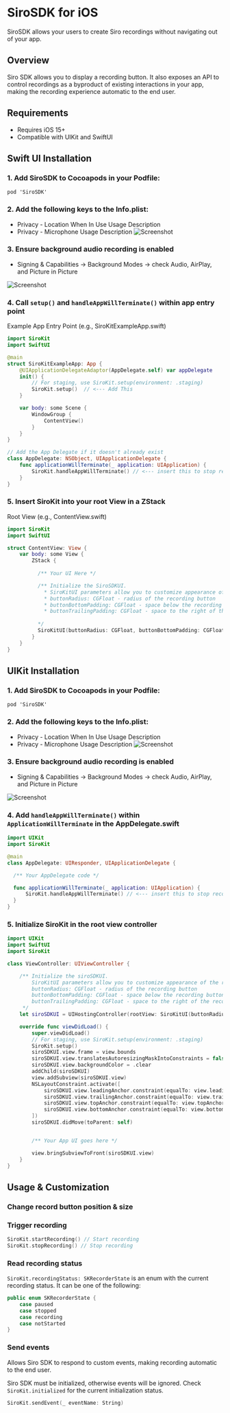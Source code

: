 # SiroSDK for iOS

SiroSDK allows your users to create Siro recordings without navigating out of your app.

## Overview
Siro SDK allows you to display a recording button. It also exposes an API to control recordings as a byproduct of existing interactions in your app, making the recording experience automatic to the end user.


## Requirements
 - Requires iOS 15+
 - Compatible with UIKit and SwiftUI

## Swift UI Installation

### 1. Add SiroSDK to Cocoapods in your Podfile:

```
pod 'SiroSDK'
```

### 2. Add the following keys to the Info.plist:
- Privacy - Location When In Use Usage Description
- Privacy - Microphone Usage Description
![Screenshot](ios/docs/info-plist.png)

### 3. Ensure background audio recording is enabled
- Signing & Capabilities -> Background Modes -> check Audio, AirPlay, and Picture in Picture

![Screenshot](ios/docs/background_modes.png)

### 4. Call `setup()` and `handleAppWillTerminate()` within app entry point

Example App Entry Point (e.g., SiroKitExampleApp.swift)
```swift
import SiroKit
import SwiftUI

@main
struct SiroKitExampleApp: App {
    @UIApplicationDelegateAdaptor(AppDelegate.self) var appDelegate
    init() {
        // For staging, use SiroKit.setup(environment: .staging)
        SiroKit.setup()  // <--- Add This
    }

    var body: some Scene {
        WindowGroup {
            ContentView()
        }
    }
}

// Add the App Delegate if it doesn't already exist
class AppDelegate: NSObject, UIApplicationDelegate {
    func applicationWillTerminate(_ application: UIApplication) {
        SiroKit.handleAppWillTerminate() // <--- insert this to stop recordings in progress when the app is about to terminate
    }
}

```

### 5. Insert SiroKit into your root View in a ZStack

Root View (e.g., ContentView.swift)

```swift
import SiroKit
import SwiftUI

struct ContentView: View {
    var body: some View {
        ZStack {
          
          /** Your UI Here */

          /** Initialize the SiroSDKUI. 
            * SiroKitUI parameters allow you to customize appearance of the recording button.
            * buttonRadius: CGFloat - radius of the recording button
            * buttonBottomPadding: CGFloat - space below the recording button
            * buttonTrailingPadding: CGFloat - space to the right of the recording button
          
          */
          SiroKitUI(buttonRadius: CGFloat, buttonBottomPadding: CGFloat, buttonTrailingPadding: CGFloat)
        }
    }
}
```

## UIKit Installation

### 1. Add SiroSDK to Cocoapods in your Podfile:

```
pod 'SiroSDK'
```

### 2. Add the following keys to the Info.plist:
- Privacy - Location When In Use Usage Description
- Privacy - Microphone Usage Description
![Screenshot](ios/docs/info-plist.png)

### 3. Ensure background audio recording is enabled
- Signing & Capabilities -> Background Modes -> check Audio, AirPlay, and Picture in Picture

![Screenshot](ios/docs/background_modes.png)

### 4. Add  `handleAppWillTerminate()` within `ApplicationWillTerminate` in the AppDelegate.swift

```swift
import UIKit
import SiroKit

@main
class AppDelegate: UIResponder, UIApplicationDelegate {

  /** Your AppDelegate code */

  func applicationWillTerminate(_ application: UIApplication) {
      SiroKit.handleAppWillTerminate() // <--- insert this to stop recordings in progress when the app is about to terminate
  }
}
```
### 5. Initialize SiroKit in the root view controller

```swift
import UIKit
import SwiftUI
import SiroKit

class ViewController: UIViewController {

    /** Initialize the siroSDKUI. 
        SiroKitUI parameters allow you to customize appearance of the recording button.
        buttonRadius: CGFloat - radius of the recording button
        buttonBottomPadding: CGFloat - space below the recording button
        buttonTrailingPadding: CGFloat - space to the right of the recording button
     */
    let siroSDKUI = UIHostingController(rootView: SiroKitUI(buttonRadius: CGFloat, buttonBottomPadding: CGFloat, buttonTrailingPadding: CGFloat))

    override func viewDidLoad() {
        super.viewDidLoad()
        // For staging, use SiroKit.setup(environment: .staging)
        SiroKit.setup()
        siroSDKUI.view.frame = view.bounds
        siroSDKUI.view.translatesAutoresizingMaskIntoConstraints = false
        siroSDKUI.view.backgroundColor = .clear
        addChild(siroSDKUI)
        view.addSubview(siroSDKUI.view)
        NSLayoutConstraint.activate([
            siroSDKUI.view.leadingAnchor.constraint(equalTo: view.leadingAnchor),
            siroSDKUI.view.trailingAnchor.constraint(equalTo: view.trailingAnchor),
            siroSDKUI.view.topAnchor.constraint(equalTo: view.topAnchor),
            siroSDKUI.view.bottomAnchor.constraint(equalTo: view.bottomAnchor)
        ])
        siroSDKUI.didMove(toParent: self)


        /** Your App UI goes here */

        view.bringSubviewToFront(siroSDKUI.view)
    }
}

```

## Usage & Customization

### Change record button position & size



### Trigger recording
```swift
SiroKit.startRecording() // Start recording
SiroKit.stopRecording() // Stop recording
```

### Read recording status
`SiroKit.recordingStatus: SKRecorderState` is an enum with the current recording status. It can be one of the following:
```swift
public enum SKRecorderState {
    case paused
    case stopped
    case recording
    case notStarted
}
```

### Send events
Allows Siro SDK to respond to custom events, making recording automatic to the end user.

Siro SDK must be initialized, otherwise events will be ignored. Check `SiroKit.initialized` for the current initialization status.

```swift
SiroKit.sendEvent(_ eventName: String)
```
